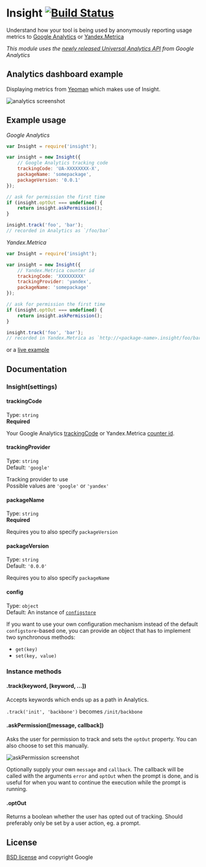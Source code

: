 # Insight [![Build Status](https://secure.travis-ci.org/yeoman/insight.png?branch=master)](http://travis-ci.org/yeoman/insight)

Understand how your tool is being used by anonymously reporting usage metrics to [Google Analytics](http://www.google.com/analytics/)
or [Yandex.Metrica](http://metrica.yandex.com/)

*This module uses the [newly released Universal Analytics API](http://analytics.blogspot.com/2013/03/expanding-universal-analytics-into.html) from Google Analytics*


## Analytics dashboard example

Displaying metrics from [Yeoman](http://yeoman.io) which makes use of Insight.

![analytics screenshot](https://raw.github.com/yeoman/insight/master/screenshot.png)


## Example usage

*Google Analytics*

```js
var Insight = require('insight');

var insight = new Insight({
	// Google Analytics tracking code
	trackingCode: 'UA-XXXXXXXX-X',
	packageName: 'somepackage',
	packageVersion: '0.0.1'
});

// ask for permission the first time
if (insight.optOut === undefined) {
	return insight.askPermission();
}

insight.track('foo', 'bar');
// recorded in Analytics as `/foo/bar`
```

*Yandex.Metrica*

```js
var Insight = require('insight');

var insight = new Insight({
	// Yandex.Metrica counter id
	trackingCode: 'XXXXXXXXX'
	trackingProvider: 'yandex',
	packageName: 'somepackage'
});

// ask for permission the first time
if (insight.optOut === undefined) {
	return insight.askPermission();
}

insight.track('foo', 'bar');
// recorded in Yandex.Metrica as `http://<package-name>.insight/foo/bar`
```

or a [live example](https://github.com/yeoman/yeoman)

## Documentation


### Insight(settings)

#### trackingCode

Type: `string`  
**Required**

Your Google Analytics [trackingCode](https://support.google.com/analytics/bin/answer.py?hl=en&answer=1008080) or
Yandex.Metrica [counter id](http://help.yandex.com/metrika/?id=1121963).


#### trackingProvider

Type: `string`  
Default: `'google'`

Tracking provider to use  
Possible values are `'google'` or `'yandex'`


#### packageName

Type: `string`  
**Required**

Requires you to also specify `packageVersion`


#### packageVersion

Type: `string`  
Default: `'0.0.0'`

Requires you to also specify `packageName`

#### config

Type: `object`  
Default: An instance of [`configstore`](https://github.com/yeoman/configstore)

If you want to use your own configuration mechanism instead of the default
`configstore`-based one, you can provide an object that has to implement two
synchronous methods:

- `get(key)`
- `set(key, value)`


### Instance methods


#### .track(keyword, [keyword, ...])

Accepts keywords which ends up as a path in Analytics.

`.track('init', 'backbone')` becomes `/init/backbone`


#### .askPermission([message, callback])

Asks the user for permission to track and sets the `optOut` property. You can also choose to set this manually.

![askPermission screenshot](https://raw.github.com/yeoman/insight/master/screenshot-askpermission.png)

Optionally supply your own `message` and `callback`. The callback will be called with the arguments `error` and `optOut` when the prompt is done, and is useful for when you want to continue the execution while the prompt is running.


#### .optOut

Returns a boolean whether the user has opted out of tracking. Should preferably only be set by a user action, eg. a prompt.


## License

[BSD license](http://opensource.org/licenses/bsd-license.php) and copyright Google
